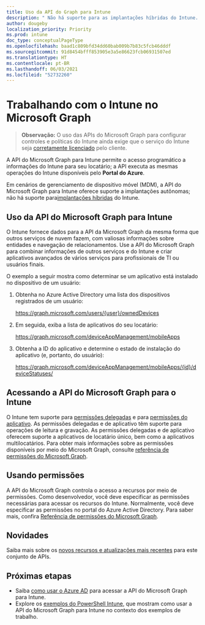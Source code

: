 ```yaml
---
title: Uso da API do Graph para Intune
description: " Não há suporte para as implantações híbridas do Intune. "
author: dougeby
localization_priority: Priority
ms.prod: intune
doc_type: conceptualPageType
ms.openlocfilehash: baad1c809bfd34dd60bab009b7b83c5fcb46dddf
ms.sourcegitcommit: 91d8454bfff853905e3a5e86623fcb06931507ed
ms.translationtype: HT
ms.contentlocale: pt-BR
ms.lasthandoff: 06/03/2021
ms.locfileid: "52732260"
---
```

# <a name="working-with-intune-in-microsoft-graph"></a>Trabalhando com o Intune no Microsoft Graph  

> **Observação:** O uso das APIs do Microsoft Graph para configurar controles e políticas do Intune ainda exige que o serviço do Intune seja [corretamente licenciado](https://www.microsoft.com/cloud-platform/microsoft-intune-pricing) pelo cliente.

A API do Microsoft Graph para Intune permite o acesso programático a informações do Intune para seu locatário; a API executa as mesmas operações do Intune disponíveis pelo **Portal do Azure**.  

Em cenários de gerenciamento de dispositivo móvel (MDM), a API do Microsoft Graph para Intune oferece suporte a implantações autônomas; não há suporte para[implantações híbridas](/sccm/mdm/understand/choose-between-standalone-intune-and-hybrid-mobile-device-management) do Intune. 

## <a name="using-the-microsoft-graph-api-for-intune"></a>Uso da API do Microsoft Graph para Intune

O Intune fornece dados para a API da Microsoft Graph da mesma forma que outros serviços de nuvem fazem, com valiosas informações sobre entidades e navegação de relacionamentos. Use a API do Microsoft Graph para combinar informações de outros serviços e do Intune e criar aplicativos avançados de vários serviços para profissionais de TI ou usuários finais.     

O exemplo a seguir mostra como determinar se um aplicativo está instalado no dispositivo de um usuário: 

1. Obtenha no Azure Active Directory uma lista dos dispositivos registrados de um usuário: 

    https://graph.microsoft.com/users/{user}/ownedDevices 

2. Em seguida, exiba a lista de aplicativos do seu locatário: 

    https://graph.microsoft.com/deviceAppManagement/mobileApps  

3. Obtenha a ID do aplicativo e determine o estado de instalação do aplicativo (e, portanto, do usuário):

    https://graph.microsoft.com/deviceAppManagement/mobileApps/{id}/deviceStatuses/

## <a name="accessing-the-microsoft-graph-api-for-intune"></a>Acessando a API do Microsoft Graph para o Intune

O Intune tem suporte para [permissões delegadas](/graph/auth-v2-user) e para [permissões do aplicativo](/graph/auth-v2-service). As permissões delegadas e de aplicativo têm suporte para operações de leitura e gravação. As permissões delegadas e de aplicativo oferecem suporte a aplicativos de locatário único, bem como a aplicativos multilocatários. Para obter mais informações sobre as permissões disponíveis por meio do Microsoft Graph, consulte [referência de permissões do Microsoft Graph](/graph/permissions-reference).

## <a name="using-permissions"></a>Usando permissões

A API do Microsoft Graph controla o acesso a recursos por meio de permissões. Como desenvolvedor, você deve especificar as permissões necessárias para acessar os recursos do Intune. Normalmente, você deve especificar as permissões no portal do Azure Active Directory. Para saber mais, confira [Referência de permissões do Microsoft Graph](/graph/permissions-reference).

## <a name="whats-new"></a>Novidades
Saiba mais sobre os [novos recursos e atualizações mais recentes](/graph/whats-new-overview) para este conjunto de APIs.

## <a name="next-steps"></a>Próximas etapas

- Saiba [como usar o Azure AD](/intune/intune-graph-apis) para acessar a API do Microsoft Graph para Intune.  
- Explore os [exemplos do PowerShell Intune](https://github.com/microsoftgraph/powershell-intune-samples), que mostram como usar a API do Microsoft Graph para Intune no contexto dos exemplos de trabalho.